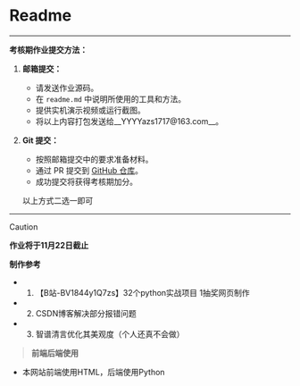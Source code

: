 # Readme

---

**考核期作业提交方法：**

1. **邮箱提交：**
   - 请发送作业源码。
   - 在 `readme.md` 中说明所使用的工具和方法。
   - 提供实机演示视频或运行截图。
   - 将以上内容打包发送给__YYYYazs1717@163.com__。

2. **Git 提交：**
   - 按照邮箱提交中的要求准备材料。
   - 通过 PR 提交到 [GitHub 仓库](https://github.com/Yazs-17/Snc_PP_Assessment_Period_Work)。
   - 成功提交将获得考核期加分。
   
   
   
   以上方式二选一即可

---



> [!CAUTION]
>
> **作业将于11月22日截止**
>
> **制作参考**
 - 1.	【B站-BV1844y1Q7zs】32个python实战项目 1抽奖网页制作
 - 2.	CSDN博客解决部分报错问题
 - 3.	智谱清言优化其美观度（个人还真不会做）


> **前端后端使用**
  - 本网站前端使用HTML，后端使用Python



